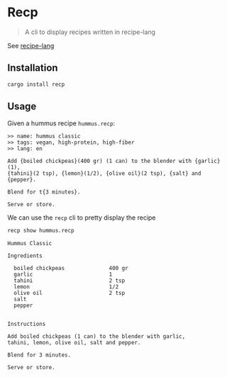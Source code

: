 # Recp

> A cli to display recipes written in recipe-lang

See [recipe-lang](../../spec.md)

## Installation

```sh
cargo install recp
```

## Usage

Given a hummus recipe `hummus.recp`:

```recp
>> name: hummus classic
>> tags: vegan, high-protein, high-fiber
>> lang: en

Add {boiled chickpeas}(400 gr) (1 can) to the blender with {garlic}(1),
{tahini}(2 tsp), {lemon}(1/2), {olive oil}(2 tsp), {salt} and {pepper}.

Blend for t{3 minutes}.

Serve or store.
```

We can use the `recp` cli to pretty display the recipe

```sh
recp show hummus.recp
```

```
Hummus Classic

Ingredients

  boiled chickpeas              400 gr
  garlic                        1
  tahini                        2 tsp
  lemon                         1/2
  olive oil                     2 tsp
  salt
  pepper


Instructions

Add boiled chickpeas (1 can) to the blender with garlic,
tahini, lemon, olive oil, salt and pepper.

Blend for 3 minutes.

Serve or store.
```